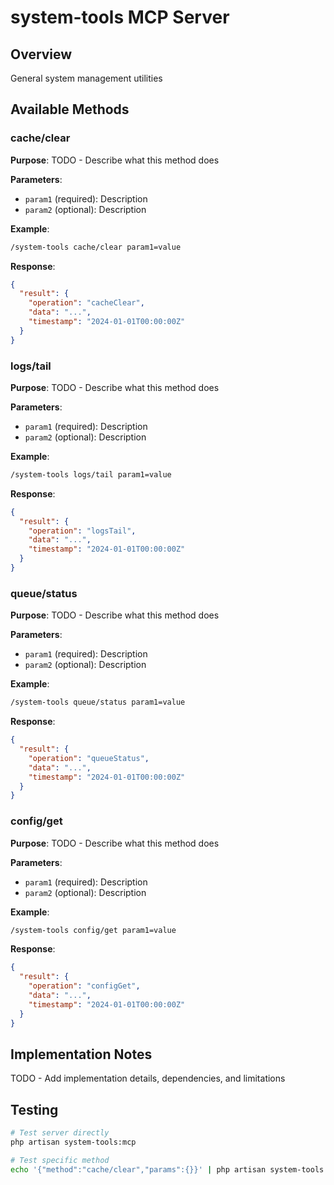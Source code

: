 # system-tools MCP Server

## Overview

General system management utilities

## Available Methods

### cache/clear

**Purpose**: TODO - Describe what this method does

**Parameters**:
- `param1` (required): Description
- `param2` (optional): Description

**Example**:
```bash
/system-tools cache/clear param1=value
```

**Response**:
```json
{
  "result": {
    "operation": "cacheClear",
    "data": "...",
    "timestamp": "2024-01-01T00:00:00Z"
  }
}
```

### logs/tail

**Purpose**: TODO - Describe what this method does

**Parameters**:
- `param1` (required): Description
- `param2` (optional): Description

**Example**:
```bash
/system-tools logs/tail param1=value
```

**Response**:
```json
{
  "result": {
    "operation": "logsTail",
    "data": "...",
    "timestamp": "2024-01-01T00:00:00Z"
  }
}
```

### queue/status

**Purpose**: TODO - Describe what this method does

**Parameters**:
- `param1` (required): Description
- `param2` (optional): Description

**Example**:
```bash
/system-tools queue/status param1=value
```

**Response**:
```json
{
  "result": {
    "operation": "queueStatus",
    "data": "...",
    "timestamp": "2024-01-01T00:00:00Z"
  }
}
```

### config/get

**Purpose**: TODO - Describe what this method does

**Parameters**:
- `param1` (required): Description
- `param2` (optional): Description

**Example**:
```bash
/system-tools config/get param1=value
```

**Response**:
```json
{
  "result": {
    "operation": "configGet",
    "data": "...",
    "timestamp": "2024-01-01T00:00:00Z"
  }
}
```

## Implementation Notes

TODO - Add implementation details, dependencies, and limitations

## Testing

```bash
# Test server directly
php artisan system-tools:mcp

# Test specific method
echo '{"method":"cache/clear","params":{}}' | php artisan system-tools:mcp
```
